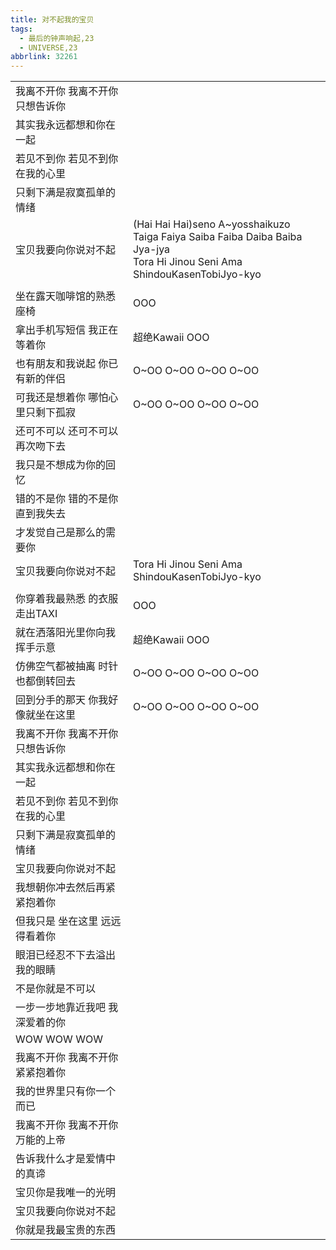 ```yaml
---
title: 对不起我的宝贝
tags:
  - 最后的钟声响起,23
  - UNIVERSE,23
abbrlink: 32261
---
```

|      |      |
|--|--|
|我离不开你 我离不开你 只想告诉你|      |
|其实我永远都想和你在一起|      |
|若见不到你 若见不到你 在我的心里|      |
|只剩下满是寂寞孤单的情绪|      |
|宝贝我要向你说对不起|(Hai Hai Hai)seno A~yosshaikuzo<br>Taiga Faiya Saiba Faiba Daiba Baiba Jya-jya<br>Tora Hi Jinou Seni Ama ShindouKasenTobiJyo-kyo|
|      |      |
|坐在露天咖啡馆的熟悉座椅|OOO|
|拿出手机写短信 我正在等着你|超绝Kawaii OOO|
|也有朋友和我说起 你已有新的伴侣|O~OO O~OO O~OO O~OO|
|可我还是想着你 哪怕心里只剩下孤寂|O~OO O~OO O~OO O~OO|
|还可不可以 还可不可以 再次吻下去|      |
|我只是不想成为你的回忆|      |
|错的不是你 错的不是你 直到我失去|      |
|才发觉自己是那么的需要你|      |
|宝贝我要向你说对不起|Tora Hi Jinou Seni Ama ShindouKasenTobiJyo-kyo|
|      |      |
|你穿着我最熟悉 的衣服走出TAXI|OOO|
|就在洒落阳光里你向我挥手示意|超绝Kawaii OOO|
|仿佛空气都被抽离 时针也都倒转回去|O~OO O~OO O~OO O~OO|
|回到分手的那天 你我好像就坐在这里|O~OO O~OO O~OO O~OO|
|我离不开你 我离不开你 只想告诉你|      |
|其实我永远都想和你在一起|      |
|若见不到你 若见不到你 在我的心里|      |
|只剩下满是寂寞孤单的情绪|      |
|宝贝我要向你说对不起|      |
|我想朝你冲去然后再紧紧抱着你|      |
|但我只是 坐在这里 远远得看着你|      |
|眼泪已经忍不下去溢出我的眼睛|      |
|不是你就是不可以|      |
|一步一步地靠近我吧 我深爱着的你|      |
|WOW WOW WOW|      |
|我离不开你 我离不开你 紧紧抱着你|      |
|我的世界里只有你一个而已|      |
|我离不开你 我离不开你 万能的上帝|      |
|告诉我什么才是爱情中的真谛|      |
|宝贝你是我唯一的光明|      |
|宝贝我要向你说对不起|      |
|你就是我最宝贵的东西|      |